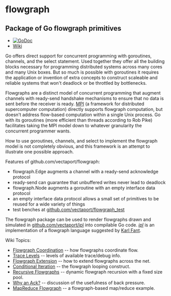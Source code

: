 # flowgraph
Package of Go flowgraph primitives
----------------------------------

* [![GoDoc](https://godoc.org/github.com/vectaport/flowgraph?status.svg)](https://godoc.org/github.com/vectaport/flowgraph)
* [Wiki](https://github.com/vectaport/flowgraph/wiki)

Go offers direct support for concurrent programming with goroutines, channels, and the select statement.  Used together they offer all the building blocks necessary for programming distributed systems across many cores and many Unix boxes.  But so much is possible with goroutines it requires the application or invention of extra concepts to construct scaleable and reliable systems that won't deadlock or be throttled by bottlenecks.

Flowgraphs are a distinct model of concurrent programming that augment channels with ready-send handshake mechanisms to ensure that no data is sent before the receiver is ready.  [MPI](http://en.wikipedia.org/wiki/Message_Passing_Interface) (a framework for distributed supercomputer computation) directly supports flowgraph computation, but doesn't address flow-based computation within a single Unix process.  Go with its goroutines (more efficient than threads according to Rob Pike) facilitates taking the MPI model down to whatever granularity the concurrent programmer wants.

How to use goroutines, channels, and select to implement the flowgraph model is not completely obvious, and this framework is an attempt to illustrate one possible approach.  

Features of github.com/vectaport/flowgraph:

* flowgraph.Edge augments a channel with a ready-send acknowledge protocol
 * ready-send can guarantee that unbuffered writes never lead to deadlock
* flowgraph.Node augments a goroutine with an empty interface data protocol
 * an empty interface data protocol allows a small set of primitives to be reused for a wide variety of things
* test benches at [github.com/vectaport/flowgraph_test](http://github.com/vectaport/flowgraph_test)

The flowgraph package can be used to render flowgraphs drawn and simulated in [github.com/vectaport/ipl](http://github.com/vectaport/ipl-1.1) into compilable Go code.  [_ipl_](http://ipl.sf.net) is an implementation of a flowgraph language suggested by [Karl Fant](http://karlfant.net).

Wiki Topics:

* [Flowgraph Coordination](http://github.com/vectaport/flowgraph/wiki/Flowgraph%20Coordination) -- how flowgraphs coordinate flow.
* [Trace Levels](http://github.com/vectaport/flowgraph/wiki/Trace%20Levels) -- levels of available trace/debug info.
* [Flowgraph Extension](http://github.com/vectaport/flowgraph/wiki/Flowgraph%20Extension) -- how to extend flowgraphs across the net.
* [Conditional Iteration](http://github.com/vectaport/flowgraph/wiki/Conditional%20Iteration) -- the flowgraph looping construct.
* [Recursive Flowgraphs](http://github.com/vectaport/flowgraph/wiki/Recursive%20Flowgraphs) -- dynamic flowgraph recursion with a fixed size pool.
* [Why an Ack?](https://github.com/vectaport/flowgraph/wiki/Why-an-Ack%3F) -- discussion of the usefulness of back pressure.
* [MapReduce Flowgraph](http://github.com/vectaport/flowgraph/wiki/MapReduce%20Flowgraph) -- a flowgraph-based map/reduce example.
